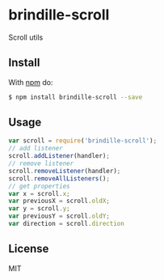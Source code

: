 # brindille-scroll
Scroll utils

## Install

With [npm](http://npmjs.org) do:

```bash
$ npm install brindille-scroll --save
```

## Usage

```js
var scroll = require('brindille-scroll');
// add listener
scroll.addListener(handler);
// remove listener
scroll.removeListener(handler);
scroll.removeAllListeners();
// get properties
var x = scroll.x;
var previousX = scroll.oldX;
var y = scroll.y;
var previousY = scroll.oldY;
var direction = scroll.direction
```

## License

MIT